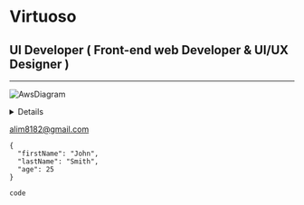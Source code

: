 # Virtuoso 
## UI Developer ( Front-end web Developer & UI/UX Designer )
***
![AwsDiagram](https://fwtbbmf399.execute-api.us-east-1.amazonaws.com/Prod/svg?source=https://raw.githubusercontent.com/vitalibo/markdown-inline-svg/master/readme.md&name=aws.svg)

<details> 

```
@aws.svg
<?xml version="1.0" encoding="UTF-8"?>
<!DOCTYPE svg PUBLIC "-//W3C//DTD SVG 1.1//EN" "http://www.w3.org/Graphics/SVG/1.1/DTD/svg11.dtd">
<svg width="16" height="16" viewBox="0 0 16 16" fill="none" xmlns="http://www.w3.org/2000/svg">
<path d="M13.333 0H2.667C1.2 0 0 1.2 0 2.667V13.333C0 14.8 1.2 16 2.667 16H13.333C14.801 16 16 14.8 16 13.333V2.667C16 1.2 14.801 0 13.333 0ZM4 4H12C12.2102 4 12.2715 4.24838 12.1347 4.40797L10.0505 6.8391C8.97263 8.09645 7.02737 8.09645 5.94946 6.8391L3.86539 4.40807C3.72799 4.2478 3.7889 4 4 4ZM3 11V5C3 4.97734 3.02828 4.96766 3.04302 4.98486L5.1456 7.43811C5.59048 7.95719 5.56073 8.73127 5.07733 9.21467L3.21857 11.0734C3.13614 11.1559 3 11.1166 3 11ZM12 12H4C3.8842 12 3.84464 11.8634 3.92652 11.7815L5.85009 9.85791C6.24815 9.45985 6.90083 9.48486 7.26726 9.91223C7.65298 10.3621 8.34902 10.3621 8.73474 9.91223C9.10117 9.48486 9.75385 9.45985 10.1519 9.85791L12.0754 11.7814C12.1579 11.8639 12.1186 12 12.002 12H12ZM13 11C13 11.1158 12.8634 11.1554 12.7815 11.0735L10.9227 9.21467C10.4393 8.73127 10.4095 7.95719 10.8544 7.43811L12.957 4.98486C12.9717 4.96766 13 4.97734 13 5V11Z" fill="#90C6E4"/>
</svg>

@aws.svg
```

</details>





<alim8182@gmail.com>




```
{
  "firstName": "John",
  "lastName": "Smith",
  "age": 25
}
```
`code`
<!--
**muhammadali-mu/muhammadali-mu** is a ✨ _special_ ✨ repository because its `README.md` (this file) appears on your GitHub profile.

Here are some ideas to get you started:

- 🔭 I’m currently working on ...
- 🌱 I’m currently learning ...
- 👯 I’m looking to collaborate on ...
- 🤔 I’m looking for help with ...
- 💬 Ask me about ...
- 📫 How to reach me: <alim8182@gmail.com>
- 😄 Pronouns: ...
- ⚡ Fun fact: ...
-->


[^1]: This is the footnote.
